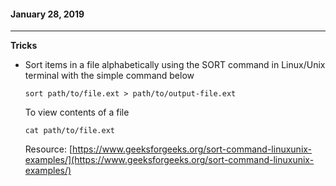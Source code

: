 #### January 28, 2019
---

**Tricks**
- Sort items in a file alphabetically using the SORT command in Linux/Unix terminal with the simple command below 
    ```
    sort path/to/file.ext > path/to/output-file.ext
    ```
    To view contents of a file
    ```
    cat path/to/file.ext
    ```
  Resource: [https://www.geeksforgeeks.org/sort-command-linuxunix-examples/](https://www.geeksforgeeks.org/sort-command-linuxunix-examples/) 
